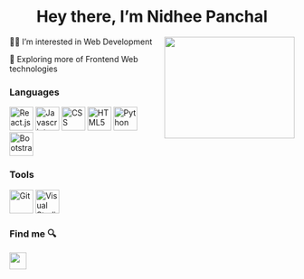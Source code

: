 
<h1 align='center'>Hey there, I’m Nidhee Panchal</h1>

<img align='right' src="https://user-images.githubusercontent.com/60962788/159935053-44e6b5cb-6ad1-4f37-9142-d2485763c72b.png" height="180px" width="230px" />

👩‍💻 I’m interested in Web Development

🌱 Exploring more of Frontend Web technologies

### Languages 

<img alt="React.js" width ='42px' src ='https://img.icons8.com/plasticine/2x/react.png'/>  <img alt="Javascript" width ='42px' src ='https://img.icons8.com/color/2x/javascript.png'/> 
<img alt="CSS" width ='42px' src ='https://img.icons8.com/color/2x/css3.png'/> 
<img alt="HTML5" width ='42px' src ='https://img.icons8.com/color/2x/html-5.png'/>
<img alt="Python" width ='42px' src="https://img.icons8.com/color/2x/python.png"/>
<img alt="Bootstrap" width="42px" src="https://img.icons8.com/color/2x/bootstrap.png"/>


### Tools
<img width="42px" alt="Git" src="https://img.icons8.com/color/2x/git.png"/> <img alt="Visual Studio Code" width="42px" src="https://img.icons8.com/fluent/240/000000/visual-studio-code-2019.png" />

### Find me 🔍
<a href = 'https://www.linkedin.com/in/nidhee-panchal'> <img width = '30px' align= 'center' src="https://raw.githubusercontent.com/rahulbanerjee26/githubAboutMeGenerator/main/icons/linked-in-alt.svg"/></a> 

<!---
nidheedpanchal05/nidheedpanchal05 is a ✨ special ✨ repository because its `README.md` (this file) appears on your GitHub profile.
You can click the Preview link to take a look at your changes.
--->
